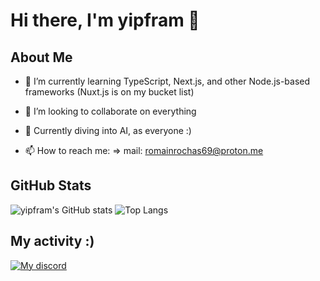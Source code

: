 # Hi there, I'm yipfram 👋

## About Me

- 🌱 I’m currently learning TypeScript, Next.js, and other Node.js-based frameworks (Nuxt.js is on my bucket list)
- 👯 I’m looking to collaborate on everything
- 🚀 Currently diving into AI, as everyone :)

- 📫 How to reach me: => mail: romainrochas69@proton.me

## GitHub Stats
![yipfram's GitHub stats](https://own-github-readme-stats-six.vercel.app/api?username=yipfram)
![Top Langs](https://own-github-readme-stats-six.vercel.app/api/top-langs/?username=yipfram&layout=compact)

## My activity :)
[![My discord](https://lanyard.cnrad.dev/api/277127628308217856)](https://www.youtube.com/watch?v=xvFZjo5PgG0&pp=ygUJcmljayByb2xs)
